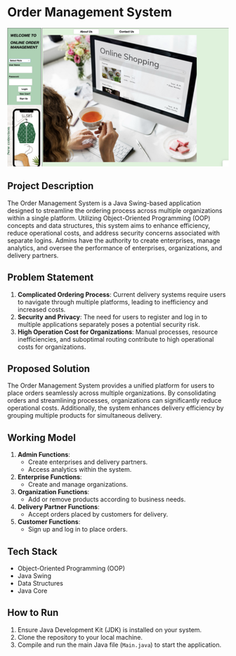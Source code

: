 # Order Management System


![Order Management System Frontend](https://github.com/pkapse173/Order-Management-System/blob/main/Image/image%20.png)

## Project Description
The Order Management System is a Java Swing-based application designed to streamline the ordering process across multiple organizations within a single platform. Utilizing Object-Oriented Programming (OOP) concepts and data structures, this system aims to enhance efficiency, reduce operational costs, and address security concerns associated with separate logins. Admins have the authority to create enterprises, manage analytics, and oversee the performance of enterprises, organizations, and delivery partners.

## Problem Statement
1. **Complicated Ordering Process**: Current delivery systems require users to navigate through multiple platforms, leading to inefficiency and increased costs.
2. **Security and Privacy**: The need for users to register and log in to multiple applications separately poses a potential security risk.
3. **High Operation Cost for Organizations**: Manual processes, resource inefficiencies, and suboptimal routing contribute to high operational costs for organizations.

## Proposed Solution
The Order Management System provides a unified platform for users to place orders seamlessly across multiple organizations. By consolidating orders and streamlining processes, organizations can significantly reduce operational costs. Additionally, the system enhances delivery efficiency by grouping multiple products for simultaneous delivery.

## Working Model
1. **Admin Functions**: 
   - Create enterprises and delivery partners.
   - Access analytics within the system.
2. **Enterprise Functions**: 
   - Create and manage organizations.
3. **Organization Functions**: 
   - Add or remove products according to business needs.
4. **Delivery Partner Functions**: 
   - Accept orders placed by customers for delivery.
5. **Customer Functions**: 
   - Sign up and log in to place orders.

## Tech Stack
- Object-Oriented Programming (OOP)
- Java Swing
- Data Structures
- Java Core

## How to Run
1. Ensure Java Development Kit (JDK) is installed on your system.
2. Clone the repository to your local machine.
3. Compile and run the main Java file (`Main.java`) to start the application.


